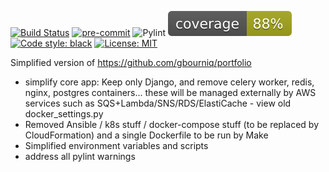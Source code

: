 [![Build Status](https://travis-ci.com/gbourniq/django-on-aws.svg?branch=main)](https://travis-ci.com/gbourniq/django-on-aws)
[![pre-commit](https://img.shields.io/badge/pre--commit-enabled-brightgreen?logo=pre-commit&logoColor=white)](https://github.com/pre-commit/pre-commit)
![Pylint](.github/sam.svg)
![Coverage](.github/coverage.svg)
[![Code style: black](https://img.shields.io/badge/code%20style-black-000000.svg)](https://github.com/psf/black)
[![License: MIT](https://img.shields.io/badge/License-MIT-green.svg)](https://github.com/gbourniq/django-on-aws/blob/master/LICENSE)


Simplified version of https://github.com/gbourniq/portfolio


- simplify core app: Keep only Django, and remove celery worker, redis, nginx, postgres containers... these will be managed externally by AWS services such as SQS+Lambda/SNS/RDS/ElastiCache - view old docker_settings.py
- Removed Ansible / k8s stuff / docker-compose stuff (to be replaced by CloudFormation) and a single Dockerfile to be run by Make
- Simplified environment variables and scripts
- address all pylint warnings